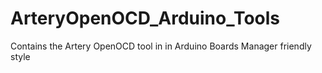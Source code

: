 # ArteryOpenOCD_Arduino_Tools
 Contains the Artery OpenOCD tool in in Arduino Boards Manager friendly style
